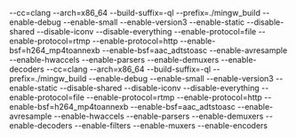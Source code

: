 --cc=clang --arch=x86_64 --build-suffix=-ql --prefix=./mingw_build --enable-debug --enable-small --enable-version3 --enable-static --disable-shared --disable-iconv --disable-everything --enable-protocol=file --enable-protocol=rtmp --enable-protocol=http --enable-bsf=h264_mp4toannexb --enable-bsf=aac_adtstoasc --enable-avresample --enable-hwaccels --enable-parsers --enable-demuxers --enable-decoders
--cc=clang --arch=x86_64 --build-suffix=-ql --prefix=./mingw_build --enable-debug --enable-small --enable-version3 --enable-static --disable-shared --disable-iconv --disable-everything --enable-protocol=file --enable-protocol=rtmp --enable-protocol=http --enable-bsf=h264_mp4toannexb --enable-bsf=aac_adtstoasc --enable-avresample --enable-hwaccels --enable-parsers --enable-demuxers --enable-decoders --enable-filters --enable-muxers --enable-encoders
